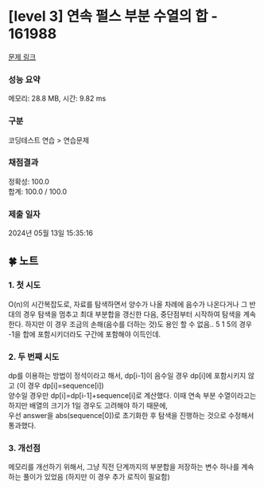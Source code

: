 # [level 3] 연속 펄스 부분 수열의 합 - 161988 

[문제 링크](https://school.programmers.co.kr/learn/courses/30/lessons/161988) 

### 성능 요약

메모리: 28.8 MB, 시간: 9.82 ms

### 구분

코딩테스트 연습 > 연습문제

### 채점결과

정확성: 100.0<br/>합계: 100.0 / 100.0

### 제출 일자

2024년 05월 13일 15:35:16

## 🍀 노트
### 1. 첫 시도
O(n)의 시간복잡도로, 자료를 탐색하면서 양수가 나올 차례에 음수가 나온다거나 그 반대의 경우 탐색을 멈추고 최대 부분합을 갱신한 다음, 중단점부터 시작하여 탐색을 계속한다. 하지만 이 경우 조금의 손해(음수를 더하는 것)도 용인 할 수 없음.. 5 1 5의 경우 -1을 합에 포함시키더라도 구간에 포함해야 이득인데.<br/>
### 2. 두 번째 시도
dp를 이용하는 방법이 정석이라고 해서, dp[i-1]이 음수일 경우 dp[i]에 포함시키지 않고 (이 경우 dp[i]=sequence[i])<br/>
양수일 경우만 dp[i]=dp[i-1]+sequence[i]로 계산했다. 이때 연속 부분 수열이라고는 하지만 배열의 크기가 1일 경우도 고려해야 하기 때문에,<br/>
우선 answer을 abs(sequence[0])로 초기화한 후 탐색을 진행하는 것으로 수정해서 통과했다.
### 3. 개선점
메모리를 개선하기 위해서, 그냥 직전 단계까지의 부분합을 저장하는 변수 하나를 계속하는 풀이가 있었음 (하지만 이 경우 추가 로직이 필요함)

